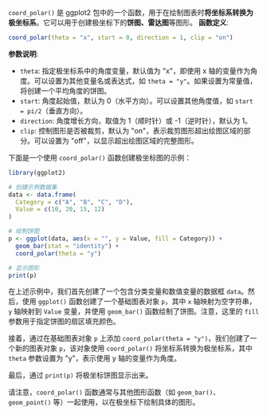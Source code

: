 `coord_polar()` 是 ggplot2 包中的一个函数，用于在绘制图表时**将坐标系转换为极坐标系**。它可以用于创建极坐标下的**饼图、雷达图**等图形。
**函数定义**:
```R
coord_polar(theta = "x", start = 0, direction = 1, clip = "on")
```

**参数说明**:
- `theta`: 指定极坐标系中的角度变量，默认值为 "x"，即使用 x 轴的变量作为角度。可以设置为其他变量名或表达式，如 `theta = "y"`。如果设置为常量值，将创建一个平均角度的饼图。
- `start`: 角度起始值，默认为 0（水平方向）。可以设置其他角度值，如 `start = pi/2`（垂直方向）。
- `direction`: 角度增长方向，取值为 1（顺时针）或 -1（逆时针），默认为 1。
- `clip`: 控制图形是否被裁剪，默认为 "on"，表示裁剪图形超出绘图区域的部分。可以设置为 "off"，以显示超出绘图区域的完整图形。

下面是一个使用 `coord_polar()` 函数创建极坐标图的示例：
```R
library(ggplot2)

# 创建示例数据集
data <- data.frame(
  Category = c("A", "B", "C", "D"),
  Value = c(10, 20, 15, 12)
)

# 绘制饼图
p <- ggplot(data, aes(x = "", y = Value, fill = Category)) +
  geom_bar(stat = "identity") +
  coord_polar(theta = "y")

# 显示图形
print(p)
```

在上述示例中，我们首先创建了一个包含分类变量和数值变量的数据框 `data`。然后，使用 `ggplot()` 函数创建了一个基础图表对象 `p`，其中 `x` 轴映射为空字符串，`y` 轴映射到 `Value` 变量，并使用 `geom_bar()` 函数绘制了饼图。注意，这里的 `fill` 参数用于指定饼图的扇区填充颜色。

接着，通过在基础图表对象 `p` 上添加 `coord_polar(theta = "y")`，我们创建了一个新的图表对象 `p`，该对象使用 `coord_polar()` 将坐标系转换为极坐标系，其中 `theta` 参数设置为 "y"，表示使用 y 轴的变量作为角度。

最后，通过 `print(p)` 将极坐标饼图显示出来。

请注意，`coord_polar()` 函数通常与其他图形函数（如 `geom_bar()`、`geom_point()` 等）一起使用，以在极坐标下绘制具体的图形。